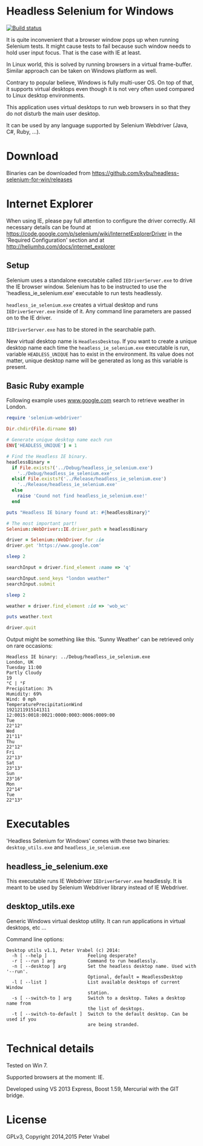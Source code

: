 # Headless Selenium for Windows

[![Build status](https://ci.appveyor.com/api/projects/status/v5mtxvfvb2necfkb?svg=true)](https://ci.appveyor.com/project/kybu/headless-selenium-for-win)

It is quite inconvenient that a browser window pops up when running Selenium
tests. It might cause tests to fail because such window needs to hold user
input focus. That is the case with IE at least.

In Linux world, this is solved by running browsers in a virtual frame-buffer.
Similar approach can be taken on Windows platform as well.

Contrary to popular believe, Windows is fully multi-user OS. On top of
that, it supports virtual desktops even though it is not very often used compared
to Linux desktop environments.

This application uses virtual desktops to run web browsers in so that they
do not disturb the main user desktop.

It can be used by any language supported by Selenium Webdriver (Java, C#,
Ruby, ...).

# Download

Binaries can be downloaded from https://github.com/kybu/headless-selenium-for-win/releases 

# Internet Explorer

When using IE, please pay full attention to configure the driver correctly. All
necessary details can be found at https://code.google.com/p/selenium/wiki/InternetExplorerDriver
in the 'Required Configuration' section and at http://heliumhq.com/docs/internet_explorer

## Setup

Selenium uses a standalone executable called `IEDriverServer.exe` to drive the IE browser window.
Selenium has to be instructed to use the 'headless_ie_selenium.exe' executable to run tests
headlessly.

`headless_ie_selenium.exe` creates a virtual desktop and runs `IEDriverServer.exe` inside of it.
Any command line parameters are passed on to the IE driver.

`IEDriverServer.exe` has to be stored in the searchable path.

New virtual desktop name is `HeadlessDesktop`. If you want to create a unique desktop name each time
the `headless_ie_selenium.exe` executable is run, variable `HEADLESS_UNIQUE` has to exist in the environment.
Its value does not matter, unique desktop name will be generated as long as this variable is present.

## Basic Ruby example

Following example uses www.google.com search to retrieve weather in London.

```ruby
require 'selenium-webdriver'

Dir.chdir(File.dirname $0)

# Generate unique desktop name each run
ENV['HEADLESS_UNIQUE'] = 1

# Find the Headless IE binary.
headlessBinary =
  if File.exists?('../Debug/headless_ie_selenium.exe')
    '../Debug/headless_ie_selenium.exe'
  elsif File.exists?('../Release/headless_ie_selenium.exe')
    '../Release/headless_ie_selenium.exe'
  else
    raise 'Cound not find headless_ie_selenium.exe!'
  end

puts "Headless IE binary found at: #{headlessBinary}"

# The most important part!
Selenium::WebDriver::IE.driver_path = headlessBinary

driver = Selenium::WebDriver.for :ie
driver.get 'https://www.google.com'

sleep 2

searchInput = driver.find_element :name => 'q'

searchInput.send_keys "london weather"
searchInput.submit

sleep 2

weather = driver.find_element :id => 'wob_wc'

puts weather.text

driver.quit
```

Output might be something like this. 'Sunny Weather' can be retrieved
only on rare occasions:

    Headless IE binary: ../Debug/headless_ie_selenium.exe
    London, UK
    Tuesday 11:00
    Partly Cloudy
    19
    °C | °F
    Precipitation: 3%
    Humidity: 69%
    Wind: 0 mph
    TemperaturePrecipitationWind
    1921211915141311
    12:0015:0018:0021:0000:0003:0006:0009:00
    Tue
    22°12°
    Wed
    21°11°
    Thu
    22°12°
    Fri
    22°13°
    Sat
    23°13°
    Sun
    23°16°
    Mon
    22°14°
    Tue
    22°13°

# Executables

'Headless Selenium for Windows' comes with these two binaries: `desktop_utils.exe` and `headless_ie_selenium.exe`

## headless_ie_selenium.exe

This executable runs IE Webdriver `IEDriverServer.exe` headlessly. It is meant to be used by Selenium Webdriver
library instead of IE Webdriver.

## desktop_utils.exe

Generic Windows virtual desktop utility. It can run applications in virtual desktops, etc ...

Command line options:

    Desktop utils v1.1, Peter Vrabel (c) 2014:
      -h [ --help ]               Feeling desperate?
      -r [ --run ] arg            Command to run headlessly.
      -n [ --desktop ] arg        Set the headless desktop name. Used with '--run'.
                                  Optional, default = HeadlessDesktop
      -l [ --list ]               List available desktops of current Window
                                  station.
      -s [ --switch-to ] arg      Switch to a desktop. Takes a desktop name from
                                  the list of desktops.
      -t [ --switch-to-default ]  Switch to the default desktop. Can be used if you
                                  are being stranded.

# Technical details

Tested on Win 7.

Supported browsers at the moment: IE.

Developed using VS 2013 Express, Boost 1.59, Mercurial with the GIT bridge.

# License

GPLv3, Copyright 2014,2015 Peter Vrabel


